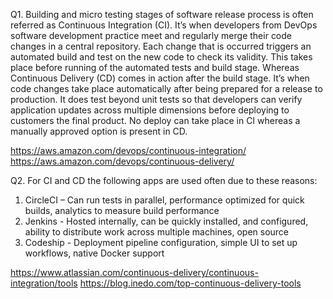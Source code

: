 Q1.
Building and micro testing stages of software release process is often referred as Continuous Integration (CI). It’s when developers from DevOps software development practice meet and regularly merge their code changes in a central repository. Each change that is occurred triggers an automated build and test on the new code to check its validity. This takes place before running of the automated tests and build stage. Whereas Continuous Delivery (CD) comes in action after the build stage. It’s when code changes take place automatically after being prepared for a release to production. It does test beyond unit tests so that developers can verify application updates across multiple dimensions before deploying to customers the final product. No deploy can take place in CI whereas a manually approved option is present in CD.

https://aws.amazon.com/devops/continuous-integration/
https://aws.amazon.com/devops/continuous-delivery/

Q2.
For CI and CD the following apps are used often due to these reasons:
1. CircleCI – Can run tests in parallel, performance optimized for quick builds, analytics to measure build performance
2. Jenkins - Hosted internally, can be quickly installed, and configured, ability to distribute work across multiple machines, open source
3. Codeship - Deployment pipeline configuration, simple UI to set up workflows, native Docker support

https://www.atlassian.com/continuous-delivery/continuous-integration/tools
https://blog.inedo.com/top-continuous-delivery-tools
